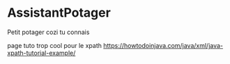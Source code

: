 # AssistantPotager
Petit potager cozi tu connais

page tuto trop cool pour le xpath https://howtodoinjava.com/java/xml/java-xpath-tutorial-example/
